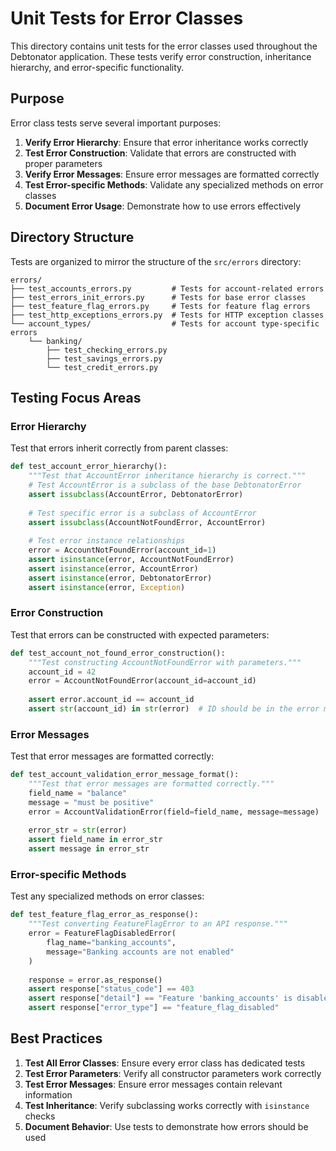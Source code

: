 # Unit Tests for Error Classes

This directory contains unit tests for the error classes used throughout the Debtonator application. These tests verify error construction, inheritance hierarchy, and error-specific functionality.

## Purpose

Error class tests serve several important purposes:

1. **Verify Error Hierarchy**: Ensure that error inheritance works correctly
2. **Test Error Construction**: Validate that errors are constructed with proper parameters
3. **Verify Error Messages**: Ensure error messages are formatted correctly
4. **Test Error-specific Methods**: Validate any specialized methods on error classes
5. **Document Error Usage**: Demonstrate how to use errors effectively

## Directory Structure

Tests are organized to mirror the structure of the `src/errors` directory:

```tree
errors/
├── test_accounts_errors.py         # Tests for account-related errors
├── test_errors_init_errors.py      # Tests for base error classes
├── test_feature_flag_errors.py     # Tests for feature flag errors
├── test_http_exceptions_errors.py  # Tests for HTTP exception classes
└── account_types/                  # Tests for account type-specific errors
    └── banking/
        ├── test_checking_errors.py
        ├── test_savings_errors.py
        └── test_credit_errors.py
```

## Testing Focus Areas

### Error Hierarchy

Test that errors inherit correctly from parent classes:

```python
def test_account_error_hierarchy():
    """Test that AccountError inheritance hierarchy is correct."""
    # Test AccountError is a subclass of the base DebtonatorError
    assert issubclass(AccountError, DebtonatorError)
    
    # Test specific error is a subclass of AccountError
    assert issubclass(AccountNotFoundError, AccountError)
    
    # Test error instance relationships
    error = AccountNotFoundError(account_id=1)
    assert isinstance(error, AccountNotFoundError)
    assert isinstance(error, AccountError)
    assert isinstance(error, DebtonatorError)
    assert isinstance(error, Exception)
```

### Error Construction

Test that errors can be constructed with expected parameters:

```python
def test_account_not_found_error_construction():
    """Test constructing AccountNotFoundError with parameters."""
    account_id = 42
    error = AccountNotFoundError(account_id=account_id)
    
    assert error.account_id == account_id
    assert str(account_id) in str(error)  # ID should be in the error message
```

### Error Messages

Test that error messages are formatted correctly:

```python
def test_account_validation_error_message_format():
    """Test that error messages are formatted correctly."""
    field_name = "balance"
    message = "must be positive"
    error = AccountValidationError(field=field_name, message=message)
    
    error_str = str(error)
    assert field_name in error_str
    assert message in error_str
```

### Error-specific Methods

Test any specialized methods on error classes:

```python
def test_feature_flag_error_as_response():
    """Test converting FeatureFlagError to an API response."""
    error = FeatureFlagDisabledError(
        flag_name="banking_accounts", 
        message="Banking accounts are not enabled"
    )
    
    response = error.as_response()
    assert response["status_code"] == 403
    assert response["detail"] == "Feature 'banking_accounts' is disabled"
    assert response["error_type"] == "feature_flag_disabled"
```

## Best Practices

1. **Test All Error Classes**: Ensure every error class has dedicated tests
2. **Test Error Parameters**: Verify all constructor parameters work correctly
3. **Test Error Messages**: Ensure error messages contain relevant information
4. **Test Inheritance**: Verify subclassing works correctly with `isinstance` checks
5. **Document Behavior**: Use tests to demonstrate how errors should be used
